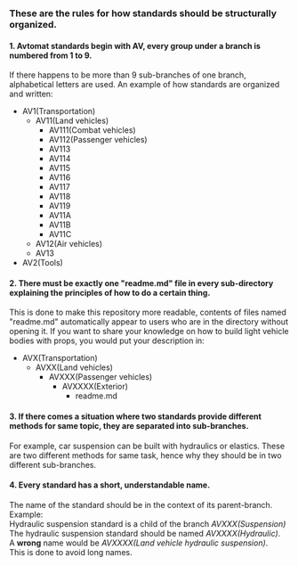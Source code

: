 ### These are the rules for how standards should be structurally organized.

#### 1. Avtomat standards begin with AV, every group under a branch is numbered from 1 to 9.
If there happens to be more than 9 sub-branches of one branch, alphabetical letters are used.
An example of how standards are organized and written:
* AV1(Transportation)
  * AV11(Land vehicles)
    * AV111(Combat vehicles)
    * AV112(Passenger vehicles)
    * AV113
    * AV114
    * AV115
    * AV116
    * AV117
    * AV118
    * AV119
    * AV11A
    * AV11B
    * AV11C
  * AV12(Air vehicles)
  * AV13
* AV2(Tools)

#### 2. There must be exactly one "readme.md" file in every sub-directory explaining the principles of how to do a certain thing.
This is done to make this repository more readable, contents of files named "readme.md" automatically appear to users who are in the directory without opening it.
If you want to share your knowledge on how to build light vehicle bodies with props, you would put your description in:
 * AVX(Transportation)
   * AVXX(Land vehicles)
     * AVXXX(Passenger vehicles)
       * AVXXXX(Exterior)
         * readme.md

#### 3. If there comes a situation where two standards provide different methods for same topic, they are separated into sub-branches.
For example, car suspension can be built with hydraulics or elastics. These are two different methods for same task, 
hence why they should be in two different sub-branches.

#### 4. Every standard has a short, understandable name.
The name of the standard should be in the context of its parent-branch. Example:<br>
Hydraulic suspension standard is a child of the branch *AVXXX(Suspension)*<br>
The hydraulic suspension standard should be named *AVXXXX(Hydraulic)*.<br> 
A <b>wrong</b> name would be *AVXXXX(Land vehicle hydraulic suspension)*.<br>
This is done to avoid long names.
